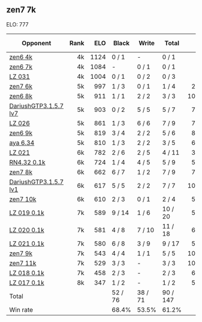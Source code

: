 ## zen7 7k ##

ELO: 777

Opponent | Rank | ELO | Black | Write | Total | Win rate
---------|-----:|----:|-------|-------|-------|-------:
[zen6 4k](zen6%204k.md) | 4k | 1124 | 0 / 1 | - | 0 / 1 | 0.0%
[zen6 7k](zen6%207k.md) | 4k | 1084 | - | 0 / 1 | 0 / 1 | 0.0%
[LZ 031](LZ%20031.md) | 4k | 1004 | 0 / 1 | 0 / 2 | 0 / 3 | 0.0%
[zen7 6k](zen7%206k.md) | 5k | 997 | 1 / 3 | 0 / 1 | 1 / 4 | 25.0%
[zen6 8k](zen6%208k.md) | 5k | 911 | 1 / 1 | 2 / 2 | 3 / 3 | 100.0%
[DariushGTP3.1.5.7 lv7](DariushGTP3.1.5.7%20lv7.md) | 5k | 903 | 0 / 2 | 5 / 5 | 5 / 7 | 71.4%
[LZ 026](LZ%20026.md) | 5k | 861 | 1 / 3 | 6 / 6 | 7 / 9 | 77.8%
[zen6 9k](zen6%209k.md) | 5k | 819 | 3 / 4 | 2 / 2 | 5 / 6 | 83.3%
[aya 6.34](aya%206.34.md) | 5k | 810 | 1 / 3 | 2 / 2 | 3 / 5 | 60.0%
[LZ 021](LZ%20021.md) | 6k | 782 | 2 / 6 | 2 / 5 | 4 / 11 | 36.4%
[RN4.32 0.1k](RN4.32%200.1k.md) | 6k | 724 | 1 / 4 | 4 / 5 | 5 / 9 | 55.6%
[zen7 8k](zen7%208k.md) | 6k | 662 | 6 / 7 | 1 / 2 | 7 / 9 | 77.8%
[DariushGTP3.1.5.7 lv1](DariushGTP3.1.5.7%20lv1.md) | 6k | 617 | 5 / 5 | 2 / 2 | 7 / 7 | 100.0%
[zen7 10k](zen7%2010k.md) | 6k | 610 | 2 / 3 | 0 / 1 | 2 / 4 | 50.0%
[LZ 019 0.1k](LZ%20019%200.1k.md) | 7k | 589 | 9 / 14 | 1 / 6 | 10 / 20 | 50.0%
[LZ 020 0.1k](LZ%20020%200.1k.md) | 7k | 581 | 4 / 8 | 7 / 10 | 11 / 18 | 61.1%
[LZ 021 0.1k](LZ%20021%200.1k.md) | 7k | 580 | 6 / 8 | 3 / 9 | 9 / 17 | 52.9%
[zen7 9k](zen7%209k.md) | 7k | 543 | 4 / 4 | 1 / 1 | 5 / 5 | 100.0%
[zen7 11k](zen7%2011k.md) | 7k | 529 | 3 / 3 | - | 3 / 3 | 100.0%
[LZ 018 0.1k](LZ%20018%200.1k.md) | 7k | 458 | 2 / 3 | - | 2 / 3 | 66.7%
[LZ 017 0.1k](LZ%20017%200.1k.md) | 8k | 347 | 1 / 2 | - | 1 / 2 | 50.0%
Total | | | 52 / 76 | 38 / 71 | 90 / 147 | 
Win rate| | | 68.4% | 53.5% | 61.2% | 
